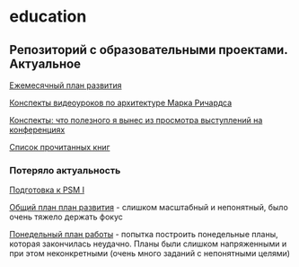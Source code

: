 # education

## Репозиторий с образовательными проектами. Актуальное

[Ежемесячный план развития](/upgrade_plan.md)

[Конспекты видеоуроков по архитектуре Марка Ричардса](Software%20Architecture%20Monday.md)

[Конспекты: что полезного я вынес из просмотра выступлений на конференциях](conference%20clips.md)

[Список прочитанных книг](books.md)

### Потеряло актуальность

[Подготовка к PSM I](/archives/psmi.md)

[Общий план план развития](/archives/plans.md) - слишком масштабный и непонятный, было очень тяжело держать фокус

[Понедельный план работы](/archives/weekly.md) - попытка построить понедельные планы, которая закончилась неудачно. Планы были слишком напряженными и при этом неконкретными (очень много заданий с непонятными целями)
